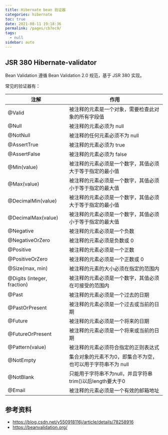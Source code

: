 ```yaml
---
title: Hibernate bean 验证器
categories: hibernate
toc: true
date: 2021-08-11 19:18:36
permalink: /pages/cb7ec9/
tags: 
  - null
sidebar: auto
---
```




## JSR 380 Hibernate-validator

Bean Validation 遵循 Bean Validation 2.0 规范，基于 JSR 380 实现。

常见的验证器有：

| 注解 | 	作用 |
| ---- | ---- |
| @Valid| 被注释的元素是一个对象，需要检查此对象的所有字段值 |
| @Null| 被注释的元素必须为 null |
| @NotNull| 被注释的任何元素必须不为 null |
| @AssertTrue| 被注释的元素必须为 true |
| @AssertFalse| 被注释的元素必须为 false |
| @Min(value)| 被注释的元素必须是一个数字，其值必须大于等于指定的最小值 |
| @Max(value)| 被注释的元素必须是一个数字，其值必须小于等于指定的最大值 |
| @DecimalMin(value)| 被注释的元素必须是一个数字，其值必须大于等于指定的最小值 |
| @DecimalMax(value)| 被注释的元素必须是一个数字，其值必须小于等于指定的最大值 |
| @Negative| 被注释的元素必须是一个负数 |
| @NegativeOrZero| 被注释的元素必须是负数或 0 |
| @Positive| 被注释的元素必须是一个正数 |
| @PositiveOrZero| 被注释的元素必须是一个正数或 0 |
| @Size(max, min)| 被注释的元素的大小必须在指定的范围内 |
| @Digits (integer, fraction)| 被注释的元素必须是一个数字，其值必须在可接受的范围内 |
| @Past| 被注释的元素必须是一个过去的日期 |
| @PastOrPresent| 被注释的元素必须是一个过去或当前的日期 |
| @Future| 被注释的元素必须是一个将来的日期 |
| @FutureOrPresent| 被注释的元素必须是一个将来或当前的日期 |
| @Pattern(value)| 被注释的元素必须符合指定的正则表达式 |
| @NotEmpty| 集合对象的元素不为0，即集合不为空，也可以用于字符串不为 null |
| @NotBlank| 只能用于字符串不为null，并且字符串trim()以后length要大于0 |
| @Email| 被注释的元素必须是一个有效的邮箱地址 |

## 参考资料

- https://blog.csdn.net/y550918116j/article/details/78258916
- https://beanvalidation.org/